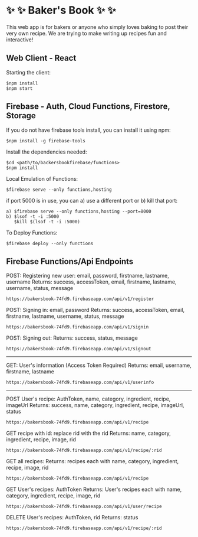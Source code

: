 # :sparkles: :sparkles: Baker's Book :sparkles: :sparkles:

This web app is for bakers or anyone who simply loves baking to post their very own recipe.
We are trying to make writing up recipes fun and interactive!

## Web Client - React
Starting the client:
```
$npm install
$npm start
```

## Firebase - Auth, Cloud Functions, Firestore, Storage
If you do not have firebase tools install, you can install it using npm:
```
$npm install -g firebase-tools
```

Install the dependencies needed:
```
$cd <path/to/backersbookfirebase/functions>
$npm install
```

Local Emulation of Functions:
```
$firebase serve --only functions,hosting
```

if port 5000 is in use, you can a) use a different port or b) kill that port:
```
a) $firebase serve --only functions,hosting --port=8000
b) $lsof -t -i :5000
   $kill $(lsof -t -i :5000)
```

To Deploy Functions:
```
$firebase deploy --only functions
```


## Firebase Functions/Api Endpoints

POST: Registering new user: email, password, firstname, lastname, username
Returns: success, accessToken, email, firstname, lastname, username, status, message
```
https://bakersbook-74fd9.firebaseapp.com/api/v1/register
```

POST: Signing in: email, password
Returns: success, accessToken, email, firstname, lastname, username, status, message
```
https://bakersbook-74fd9.firebaseapp.com/api/v1/signin
```

POST: Signing out:
Returns: success, status, message
```
https://bakersbook-74fd9.firebaseapp.com/api/v1/signout
```

----------------------------------------------------------------------------------------

GET: User's information (Access Token Required)
Returns: email, username, firstname, lastname
```
https://bakersbook-74fd9.firebaseapp.com/api/v1/userinfo
```

----------------------------------------------------------------------------------------

POST User's recipe: AuthToken, name, category, ingredient, recipe, imageUrl
Returns: success, name, category, ingredient, recipe, imageUrl, status
```
https://bakersbook-74fd9.firebaseapp.com/api/v1/recipe
```

GET recipe with id: replace rid with the rid
Returns: name, category, ingredient, recipe, image, rid
```
https://bakersbook-74fd9.firebaseapp.com/api/v1/recipe/:rid
```

GET all recipes:
Returns: recipes each with name, category, ingredient, recipe, image, rid
```
https://bakersbook-74fd9.firebaseapp.com/api/v1/recipe
```

GET User's recipes: AuthToken
Returns: User's recipes each with name, category, ingredient, recipe, image, rid
```
https://bakersbook-74fd9.firebaseapp.com/api/v1/user/recipe
```

DELETE User's recipes: AuthToken, rid
Returns: status
```
https://bakersbook-74fd9.firebaseapp.com/api/v1/recipe/:rid
```
